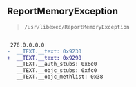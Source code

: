 ## ReportMemoryException

> `/usr/libexec/ReportMemoryException`

```diff

 276.0.0.0.0
-  __TEXT.__text: 0x9230
+  __TEXT.__text: 0x9298
   __TEXT.__auth_stubs: 0x6e0
   __TEXT.__objc_stubs: 0xfc0
   __TEXT.__objc_methlist: 0x38

```

